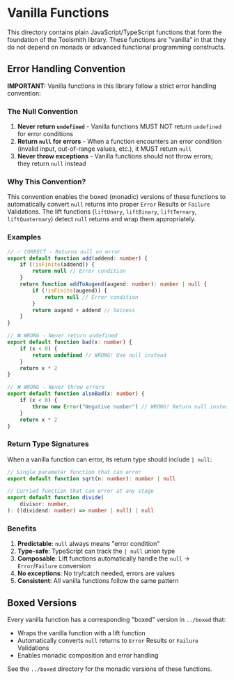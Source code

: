 # Vanilla Functions

This directory contains plain JavaScript/TypeScript functions that form the foundation of the Toolsmith library. These functions are "vanilla" in that they do not depend on monads or advanced functional programming constructs.

## Error Handling Convention

**IMPORTANT:** Vanilla functions in this library follow a strict error handling convention:

### The Null Convention

1. **Never return `undefined`** - Vanilla functions MUST NOT return `undefined` for error conditions
2. **Return `null` for errors** - When a function encounters an error condition (invalid input, out-of-range values, etc.), it MUST return `null`
3. **Never throw exceptions** - Vanilla functions should not throw errors; they return `null` instead

### Why This Convention?

This convention enables the boxed (monadic) versions of these functions to automatically convert `null` returns into proper `Error` Results or `Failure` Validations. The lift functions (`liftUnary`, `liftBinary`, `liftTernary`, `liftQuaternary`) detect `null` returns and wrap them appropriately.

### Examples

```typescript
// ✅ CORRECT - Returns null on error
export default function add(addend: number) {
	if (!isFinite(addend)) {
		return null // Error condition
	}
	return function addToAugend(augend: number): number | null {
		if (!isFinite(augend)) {
			return null // Error condition
		}
		return augend + addend // Success
	}
}

// ❌ WRONG - Never return undefined
export default function bad(x: number) {
	if (x < 0) {
		return undefined // WRONG! Use null instead
	}
	return x * 2
}

// ❌ WRONG - Never throw errors
export default function alsoBad(x: number) {
	if (x < 0) {
		throw new Error("Negative number") // WRONG! Return null instead
	}
	return x * 2
}
```

### Return Type Signatures

When a vanilla function can error, its return type should include `| null`:

```typescript
// Single parameter function that can error
export default function sqrt(n: number): number | null

// Curried function that can error at any stage
export default function divide(
	divisor: number,
): ((dividend: number) => number | null) | null
```

### Benefits

1. **Predictable**: `null` always means "error condition"
2. **Type-safe**: TypeScript can track the `| null` union type
3. **Composable**: Lift functions automatically handle the `null` → `Error`/`Failure` conversion
4. **No exceptions**: No try/catch needed, errors are values
5. **Consistent**: All vanilla functions follow the same pattern

## Boxed Versions

Every vanilla function has a corresponding "boxed" version in `../boxed` that:

- Wraps the vanilla function with a lift function
- Automatically converts `null` returns to `Error` Results or `Failure` Validations
- Enables monadic composition and error handling

See the `../boxed` directory for the monadic versions of these functions.
